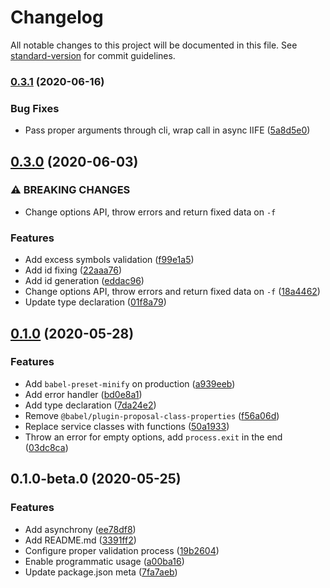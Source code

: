 # Changelog

All notable changes to this project will be documented in this file. See [standard-version](https://github.com/conventional-changelog/standard-version) for commit guidelines.

### [0.3.1](https://github.com/uStudioCompany/buid/compare/v0.3.0...v0.3.1) (2020-06-16)


### Bug Fixes

* Pass proper arguments through cli, wrap call in async IIFE ([5a8d5e0](https://github.com/uStudioCompany/buid/commit/5a8d5e0d0c042de907fa92d7e60340814ad9cb74))

## [0.3.0](https://github.com/uStudioCompany/buid/compare/v0.1.0...v0.3.0) (2020-06-03)


### ⚠ BREAKING CHANGES

* Change options API, throw errors and return fixed data on `-f`

### Features

* Add excess symbols validation ([f99e1a5](https://github.com/uStudioCompany/buid/commit/f99e1a5319c9ac9aeea2587ddfb53a0e40c84008))
* Add id fixing ([22aaa76](https://github.com/uStudioCompany/buid/commit/22aaa7652aece9468251728e9a3e369319d41f5e))
* Add id generation ([eddac96](https://github.com/uStudioCompany/buid/commit/eddac96ded30a5a3d93bcc5af0516f2ee444f902))
* Change options API, throw errors and return fixed data on `-f` ([18a4462](https://github.com/uStudioCompany/buid/commit/18a4462af6f56488f7b7ec092e7605a2f3ca8842))
* Update type declaration ([01f8a79](https://github.com/uStudioCompany/buid/commit/01f8a799771c4f7dd324b4ff6d173b7804941dd8))

## [0.1.0](https://github.com/uStudioCompany/buid/compare/v0.1.0-beta.0...v0.1.0) (2020-05-28)


### Features

* Add `babel-preset-minify` on production ([a939eeb](https://github.com/uStudioCompany/buid/commit/a939eeb7b3bac2820d2a12b9d05eb2718d222cf6))
* Add error handler ([bd0e8a1](https://github.com/uStudioCompany/buid/commit/bd0e8a1f126827e79b2504a487ca42c865729ba1))
* Add type declaration ([7da24e2](https://github.com/uStudioCompany/buid/commit/7da24e2b58e1824d1a1324efb717a74ba0fcd940))
* Remove `@babel/plugin-proposal-class-properties` ([f56a06d](https://github.com/uStudioCompany/buid/commit/f56a06ded548264633d2c6a4d91b74c8b2e58b57))
* Replace service classes with functions ([50a1933](https://github.com/uStudioCompany/buid/commit/50a19334a1de975f44ff0d68334e4fa77b5866c7))
* Throw an error for empty options, add `process.exit` in the end ([03dc8ca](https://github.com/uStudioCompany/buid/commit/03dc8ca577fedbb962f2a35fad3822f043b6787d))

## 0.1.0-beta.0 (2020-05-25)


### Features

* Add asynchrony ([ee78df8](https://github.com/uStudioCompany/buid/commit/ee78df87124a8c77d1e7c1ade90bb3657472f425))
* Add README.md ([3391ff2](https://github.com/uStudioCompany/buid/commit/3391ff210141cbe2578108417ce0ff0e2c782560))
* Configure proper validation process ([19b2604](https://github.com/uStudioCompany/buid/commit/19b260459c79549571e0e7e1235075f50e09708d))
* Enable programmatic usage ([a00ba16](https://github.com/uStudioCompany/buid/commit/a00ba165b397193d6e8494cf44f47984795a2b56))
* Update package.json meta ([7fa7aeb](https://github.com/uStudioCompany/buid/commit/7fa7aebd9fcc9ebdba7bc489baf05d3a5daf37b9))
